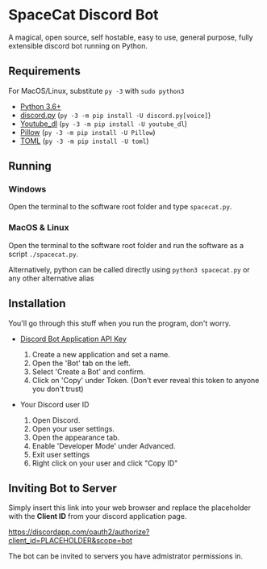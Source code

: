 # SpaceCat Discord Bot

A magical, open source, self hostable, easy to use, general purpose, fully extensible discord bot running on Python.

## Requirements
For MacOS/Linux, substitute `py -3` with `sudo python3`
-   [Python 3.6+](https://www.python.org/)
-   [discord.py](https://github.com/Rapptz/discord.py) (`py -3 -m pip install -U discord.py[voice]`)
-   [Youtube_dl](https://ytdl-org.github.io/youtube-dl/index.html) (`py -3 -m pip install -U youtube_dl`)
-   [Pillow](https://pillow.readthedocs.io/en/stable/) (`py -3 -m pip install -U Pillow`)
-   [TOML](https://pypi.org/project/toml/) (`py -3 -m pip install -U toml`)


## Running

### Windows
Open the terminal to the software root folder and type `spacecat.py`.

### MacOS & Linux
Open the terminal to the software root folder and run the software as a script `./spacecat.py`.

Alternatively, python can be called directly using `python3 spacecat.py` or any other alternative alias

## Installation
You'll go through this stuff when you run the program, don't worry.
-   [Discord Bot Application API Key](https://discordapp.com/developers/applications/)
    1. Create a new application and set a name.
    2. Open the 'Bot' tab on the left.
    3. Select 'Create a Bot' and confirm.
    4. Click on 'Copy' under Token.
    (Don't ever reveal this token to anyone you don't trust)

-   Your Discord user ID
    1. Open Discord.
    2. Open your user settings.
    3. Open the appearance tab.
    4. Enable 'Developer Mode' under Advanced.
    5. Exit user settings
    6. Right click on your user and click "Copy ID"


## Inviting Bot to Server
Simply insert this link into your web browser and replace the placeholder with the **Client ID** from your discord application page.

https://discordapp.com/oauth2/authorize?client_id=PLACEHOLDER&scope=bot

The bot can be invited to servers you have admistrator permissions in.

